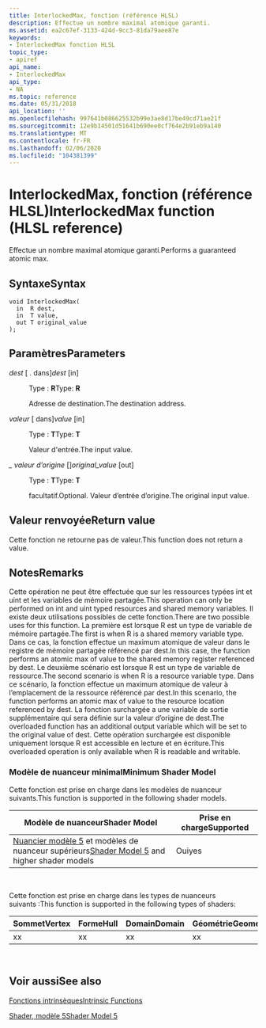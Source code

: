 ```yaml
---
title: InterlockedMax, fonction (référence HLSL)
description: Effectue un nombre maximal atomique garanti.
ms.assetid: ea2c67ef-3133-424d-9cc3-81da79aee87e
keywords:
- InterlockedMax fonction HLSL
topic_type:
- apiref
api_name:
- InterlockedMax
api_type:
- NA
ms.topic: reference
ms.date: 05/31/2018
api_location: ''
ms.openlocfilehash: 997641b086625532b99e3ae8d17be49cd71ae21f
ms.sourcegitcommit: 12e9b14501d51641b690ee0cf764e2b91eb9a140
ms.translationtype: MT
ms.contentlocale: fr-FR
ms.lasthandoff: 02/06/2020
ms.locfileid: "104381399"
---
```

# <a name="interlockedmax-function-hlsl-reference"></a><span data-ttu-id="f913a-104">InterlockedMax, fonction (référence HLSL)</span><span class="sxs-lookup"><span data-stu-id="f913a-104">InterlockedMax function (HLSL reference)</span></span>

<span data-ttu-id="f913a-105">Effectue un nombre maximal atomique garanti.</span><span class="sxs-lookup"><span data-stu-id="f913a-105">Performs a guaranteed atomic max.</span></span>

## <a name="syntax"></a><span data-ttu-id="f913a-106">Syntaxe</span><span class="sxs-lookup"><span data-stu-id="f913a-106">Syntax</span></span>

``` syntax
void InterlockedMax(
  in  R dest,
  in  T value,
  out T original_value
);
```

## <a name="parameters"></a><span data-ttu-id="f913a-107">Paramètres</span><span class="sxs-lookup"><span data-stu-id="f913a-107">Parameters</span></span>

<dl> <dt>

<span data-ttu-id="f913a-108">*dest* \[ . dans\]</span><span class="sxs-lookup"><span data-stu-id="f913a-108">*dest* \[in\]</span></span>
</dt> <dd>

<span data-ttu-id="f913a-109">Type : **R**</span><span class="sxs-lookup"><span data-stu-id="f913a-109">Type: **R**</span></span>

<span data-ttu-id="f913a-110">Adresse de destination.</span><span class="sxs-lookup"><span data-stu-id="f913a-110">The destination address.</span></span>

</dd> <dt>

<span data-ttu-id="f913a-111">*valeur* \[ dans\]</span><span class="sxs-lookup"><span data-stu-id="f913a-111">*value* \[in\]</span></span>
</dt> <dd>

<span data-ttu-id="f913a-112">Type : **T**</span><span class="sxs-lookup"><span data-stu-id="f913a-112">Type: **T**</span></span>

<span data-ttu-id="f913a-113">Valeur d'entrée.</span><span class="sxs-lookup"><span data-stu-id="f913a-113">The input value.</span></span>

</dd> <dt>

<span data-ttu-id="f913a-114">*\_ valeur d’origine* \[\]</span><span class="sxs-lookup"><span data-stu-id="f913a-114">*original\_value* \[out\]</span></span>
</dt> <dd>

<span data-ttu-id="f913a-115">Type : **T**</span><span class="sxs-lookup"><span data-stu-id="f913a-115">Type: **T**</span></span>

<span data-ttu-id="f913a-116">facultatif.</span><span class="sxs-lookup"><span data-stu-id="f913a-116">Optional.</span></span> <span data-ttu-id="f913a-117">Valeur d’entrée d’origine.</span><span class="sxs-lookup"><span data-stu-id="f913a-117">The original input value.</span></span>

</dd> </dl>

## <a name="return-value"></a><span data-ttu-id="f913a-118">Valeur renvoyée</span><span class="sxs-lookup"><span data-stu-id="f913a-118">Return value</span></span>

<span data-ttu-id="f913a-119">Cette fonction ne retourne pas de valeur.</span><span class="sxs-lookup"><span data-stu-id="f913a-119">This function does not return a value.</span></span>

## <a name="remarks"></a><span data-ttu-id="f913a-120">Notes</span><span class="sxs-lookup"><span data-stu-id="f913a-120">Remarks</span></span>

<span data-ttu-id="f913a-121">Cette opération ne peut être effectuée que sur les ressources typées int et uint et les variables de mémoire partagée.</span><span class="sxs-lookup"><span data-stu-id="f913a-121">This operation can only be performed on int and uint typed resources and shared memory variables.</span></span> <span data-ttu-id="f913a-122">Il existe deux utilisations possibles de cette fonction.</span><span class="sxs-lookup"><span data-stu-id="f913a-122">There are two possible uses for this function.</span></span> <span data-ttu-id="f913a-123">La première est lorsque R est un type de variable de mémoire partagée.</span><span class="sxs-lookup"><span data-stu-id="f913a-123">The first is when R is a shared memory variable type.</span></span> <span data-ttu-id="f913a-124">Dans ce cas, la fonction effectue un maximum atomique de valeur dans le registre de mémoire partagée référencé par dest.</span><span class="sxs-lookup"><span data-stu-id="f913a-124">In this case, the function performs an atomic max of value to the shared memory register referenced by dest.</span></span> <span data-ttu-id="f913a-125">Le deuxième scénario est lorsque R est un type de variable de ressource.</span><span class="sxs-lookup"><span data-stu-id="f913a-125">The second scenario is when R is a resource variable type.</span></span> <span data-ttu-id="f913a-126">Dans ce scénario, la fonction effectue un maximum atomique de valeur à l’emplacement de la ressource référencé par dest.</span><span class="sxs-lookup"><span data-stu-id="f913a-126">In this scenario, the function performs an atomic max of value to the resource location referenced by dest.</span></span> <span data-ttu-id="f913a-127">La fonction surchargée a une variable de sortie supplémentaire qui sera définie sur la valeur d’origine de dest.</span><span class="sxs-lookup"><span data-stu-id="f913a-127">The overloaded function has an additional output variable which will be set to the original value of dest.</span></span> <span data-ttu-id="f913a-128">Cette opération surchargée est disponible uniquement lorsque R est accessible en lecture et en écriture.</span><span class="sxs-lookup"><span data-stu-id="f913a-128">This overloaded operation is only available when R is readable and writable.</span></span>

### <a name="minimum-shader-model"></a><span data-ttu-id="f913a-129">Modèle de nuanceur minimal</span><span class="sxs-lookup"><span data-stu-id="f913a-129">Minimum Shader Model</span></span>

<span data-ttu-id="f913a-130">Cette fonction est prise en charge dans les modèles de nuanceur suivants.</span><span class="sxs-lookup"><span data-stu-id="f913a-130">This function is supported in the following shader models.</span></span>



| <span data-ttu-id="f913a-131">Modèle de nuanceur</span><span class="sxs-lookup"><span data-stu-id="f913a-131">Shader Model</span></span>                                                                | <span data-ttu-id="f913a-132">Prise en charge</span><span class="sxs-lookup"><span data-stu-id="f913a-132">Supported</span></span> |
|-----------------------------------------------------------------------------|-----------|
| <span data-ttu-id="f913a-133">[Nuancier modèle 5](d3d11-graphics-reference-sm5.md) et modèles de nuanceur supérieurs</span><span class="sxs-lookup"><span data-stu-id="f913a-133">[Shader Model 5](d3d11-graphics-reference-sm5.md) and higher shader models</span></span> | <span data-ttu-id="f913a-134">Oui</span><span class="sxs-lookup"><span data-stu-id="f913a-134">yes</span></span>       |



 

<span data-ttu-id="f913a-135">Cette fonction est prise en charge dans les types de nuanceurs suivants :</span><span class="sxs-lookup"><span data-stu-id="f913a-135">This function is supported in the following types of shaders:</span></span>



| <span data-ttu-id="f913a-136">Sommet</span><span class="sxs-lookup"><span data-stu-id="f913a-136">Vertex</span></span> | <span data-ttu-id="f913a-137">Forme</span><span class="sxs-lookup"><span data-stu-id="f913a-137">Hull</span></span> | <span data-ttu-id="f913a-138">Domain</span><span class="sxs-lookup"><span data-stu-id="f913a-138">Domain</span></span> | <span data-ttu-id="f913a-139">Géométrie</span><span class="sxs-lookup"><span data-stu-id="f913a-139">Geometry</span></span> | <span data-ttu-id="f913a-140">Pixel</span><span class="sxs-lookup"><span data-stu-id="f913a-140">Pixel</span></span> | <span data-ttu-id="f913a-141">Compute</span><span class="sxs-lookup"><span data-stu-id="f913a-141">Compute</span></span> |
|--------|------|--------|----------|-------|---------|
| <span data-ttu-id="f913a-142">x</span><span class="sxs-lookup"><span data-stu-id="f913a-142">x</span></span>      |  <span data-ttu-id="f913a-143">x</span><span class="sxs-lookup"><span data-stu-id="f913a-143">x</span></span>   |  <span data-ttu-id="f913a-144">x</span><span class="sxs-lookup"><span data-stu-id="f913a-144">x</span></span>     |  <span data-ttu-id="f913a-145">x</span><span class="sxs-lookup"><span data-stu-id="f913a-145">x</span></span>       | <span data-ttu-id="f913a-146">x</span><span class="sxs-lookup"><span data-stu-id="f913a-146">x</span></span>     | <span data-ttu-id="f913a-147">x</span><span class="sxs-lookup"><span data-stu-id="f913a-147">x</span></span>       |



 

## <a name="see-also"></a><span data-ttu-id="f913a-148">Voir aussi</span><span class="sxs-lookup"><span data-stu-id="f913a-148">See also</span></span>

<dl> <dt>

[<span data-ttu-id="f913a-149">Fonctions intrinsèques</span><span class="sxs-lookup"><span data-stu-id="f913a-149">Intrinsic Functions</span></span>](dx-graphics-hlsl-intrinsic-functions.md)
</dt> <dt>

[<span data-ttu-id="f913a-150">Shader, modèle 5</span><span class="sxs-lookup"><span data-stu-id="f913a-150">Shader Model 5</span></span>](d3d11-graphics-reference-sm5.md)
</dt> </dl>

 

 




